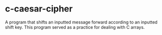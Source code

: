 # c-caesar-cipher
A program that shifts an inputted message forward according to an inputted shift key. This program served as a practice for dealing with C arrays.
